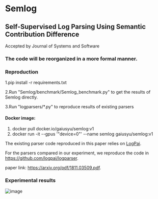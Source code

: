 # Semlog
## Self-Supervised Log Parsing Using Semantic Contribution Difference

Accepted by Journal of Systems and Software


### The code will be reorganized in a more formal manner.


### Reproduction


1.pip install -r requirements.txt

2.Run "Semlog/benchmark/Semlog_benchmark.py" to get the results of Semlog directly.

3.Run "logparsers/*.py" to reproduce results of existing parsers

#### Docker image:
1. docker pull docker.io/gaiusyu/semlog:v1
2. docker run -it --gpus '"device=0"' --name semlog gaiusyu/semlog:v1


The existing parser code reproduced in this paper relies on [LogPai](https://github.com/logpai).

For the parsers compared in our experiment, we reproduce the code in https://github.com/logpai/logparser.

paper link: https://arxiv.org/pdf/1811.03509.pdf.

### Experimental results
![image](https://user-images.githubusercontent.com/84389256/183889194-605d2726-b68b-450c-bfc6-522127874195.png)



